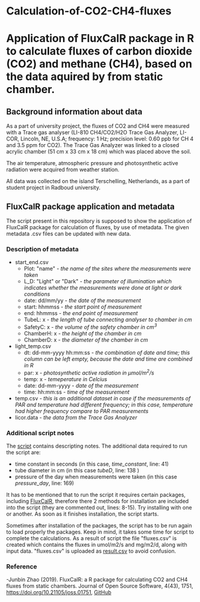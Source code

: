 # Calculation-of-CO2-CH4-fluxes
# Application of FluxCalR package in R to calculate fluxes of carbon dioxide (CO2) and methane (CH4), based on the data aquired by from static chamber. 
## Background information about data
As a part of university project, the fluxes of CO2 and CH4 were measured with a Trace gas analyser (LI-810 CH4/CO2/H2O Trace Gas Analyzer, LI-COR, Lincoln, NE, U.S.A; frequency: 1 Hz; precision level: 0.60 ppb for CH 4 and 3.5 ppm for CO2). The Trace Gas Analyzer was linked to a closed acrylic chamber (51 cm x 33 cm x 18 cm) which was placed above the soil.

The air temperature, atmospheric pressure and photosynthetic active radiation were acquired from weather station.

All data was collected on the island Terschelling, Netherlands, as a part of student project in Radboud university.

## FluxCalR package application and metadata

The script present in this repository is supposed to show the application of FluxCalR package for calculation of fluxes, by use of metadata. 
The given metadata .csv files can be updated with new data.

### Description of metadata
- start_end.csv
  - Plot: "name" - *the name of the sites where the measurements were taken*
  - L_D: "Light" or "Dark" - *the parameter of illumination which indicates whether the measurements were done at light or dark conditions*
  - date: dd/mm/yy - *the date of the measurement*
  - start: hhmmss - *the start point of measurement*
  - end: hhmmss - *the end point of measurement*
  - TubeL: x - *the length of tube connecting analyser to chamber in cm*
  - SafetyC: x - *the volume of the safety chamber in cm<sup>3</sup>*
  - ChamberH: x - *the height of the chamber in cm* 
  - ChamberD: x - *the diameter of the chamber in cm*
- light_temp.csv
  - dt: dd-mm-yyyy hh:mm:ss - *the combination of date and time; this column can be left empty, because the date and time are combined in R*
  - par: x - *photosynthetic active radiation in µmol/m<sup>2</sup>/s*
  - temp: x - *temeperature in Celcius*
  - date: dd-mm-yyyy - *date of the measurement*
  - time: hh:mm:ss - *time of the measurement*
- temp.csv - *this is an additional dataset in case if the measurements of PAR and temperature had different frequency; in this case, temperature had higher frequency compare to PAR measurements*
- licor.data - *the data from the Trace Gas Analyzer*

### Additional script notes

The [script](https://github.com/psychochemist/Calculation-of-CO2-CH4-fluxes/blob/main/flux.R) contains descripting notes. The additional data required to run the script are:
- time constant in seconds (in this case, *time_constant*, line: 41)
- tube diameter in cm (in this case *tubeD*, line: 138 )
- pressure of the day when measurements were taken (in this case *pressure_day*, line: 169) 

It has to be mentioned that to run the script it requires certain packages, including [FluxCalR](https://github.com/junbinzhao/FluxCalR), therefore there 2 methods for installation are included into the script (they are commented out, lines: 8-15). Try installing with one or another. As soon as it finishes installation, the script starts. 

Sometimes after installation of the packages, the script has to be run again to load properly the packages. Keep in mind, it takes some time for script to complete the calculations. As a result of script the file "fluxes.csv" is created which contains the fluxes in  umol/m2/s and mg/m2/d, along with input data. "fluxes.csv" is uploaded as [result.csv](https://github.com/psychochemist/Calculation-of-CO2-CH4-fluxes/blob/main/result.csv) to avoid confusion.

### Reference
 -Junbin Zhao (2019). FluxCalR: a R package for calculating CO2 and CH4 fluxes from static chambers. Journal of Open Source Software, 4(43), 1751, https://doi.org/10.21105/joss.01751, [GitHub](https://github.com/junbinzhao/FluxCalR)
